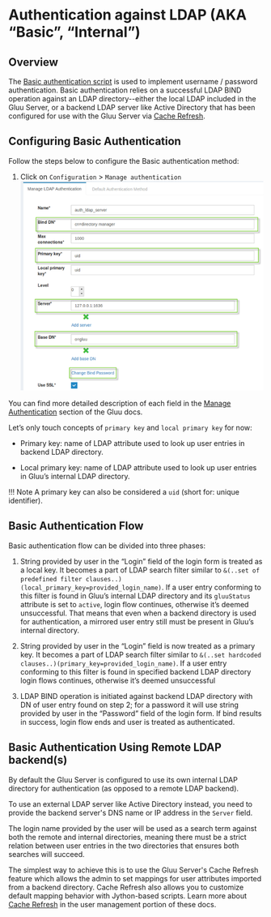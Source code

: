 # Authentication against LDAP (AKA “Basic”, “Internal”)

## Overview
The [Basic authentication script](https://raw.githubusercontent.com/GluuFederation/oxAuth/master/Server/integrations/basic/BasicExternalAuthenticator.py) 
is used to implement username / password authentication.
Basic authentication relies on a successful LDAP BIND operation against an LDAP directory--either the
local LDAP included in the Gluu Server, or a backend LDAP server like Active Directory that has been configured for
use with the Gluu Server via [Cache Refresh](../user-management/ldap-sync.md).

## Configuring Basic Authentication
Follow the steps below to configure the Basic authentication method:

1. Click on `Configuration` > `Manage authentication` 
![basic](../img/user-authn/basicauthn.png)

You can find more detailed description of each field in the
[Manage Authentication](../admin-guide/oxtrust-ui/#manage-authentication) 
section of the Gluu docs. 

Let’s only touch concepts of `primary key` and `local primary key` for now:

- Primary key: name of LDAP attribute used to look up user entries in backend LDAP directory. 

- Local primary key:  name of LDAP attribute used to look up user entries in Gluu’s 
internal LDAP directory.

!!! Note
    A primary key can also be considered a `uid` (short for: unique identifier).

## Basic Authentication Flow

Basic authentication flow can be divided into three phases:
 
1. String provided by user in the “Login” field of the login form is treated as a local key. 
It becomes a part of LDAP search filter similar to 
`&(..set of predefined filter clauses..)(local_primary_key=provided_login_name)`. 
If a user entry conforming to this filter is found in Gluu’s internal LDAP directory and 
its `gluuStatus` attribute is set to `active`, login flow continues, 
otherwise it’s deemed unsuccessful. That means that even when a backend 
directory is used for authentication, a mirrored user entry still must be present in 
Gluu’s internal directory.      

2. String provided by user in the “Login” field is now treated as a 
primary key. It becomes a part of LDAP search filter similar to 
`&(..set hardcoded clauses..)(primary_key=provided_login_name)`. 
If a user entry conforming to this filter is found in specified backend LDAP directory 
login flows continues, otherwise it’s deemed unsuccessful      

3. LDAP BIND operation is initiated against backend LDAP directory with DN 
of user entry found on step 2; for a password it will use string provided 
by user in the “Password” field of the login form. If bind results in success, 
login flow ends and user is treated as authenticated.     

## Basic Authentication Using Remote LDAP backend(s)

By default the Gluu Server is configured to use its own internal LDAP directory for authentication (as opposed to a remote LDAP backend). 

To use an external LDAP server like Active Directory instead, you need to provide the backend server's DNS name or IP address in the `Server` field. 

The login name provided by the user will be used as a search term against both the remote and internal directories, meaning there must be a strict relation between user entries in the two directories that ensures both searches will succeed. 

The simplest way to achieve this is to use the Gluu Server's Cache Refresh feature which allows the admin to set 
mappings for user attributes imported from a backend directory. Cache Refresh also allows you to customize default mapping behavior with Jython-based scripts. Learn more about [Cache Refresh](../user-management/ldap-sync.md) in the user management portion of these docs.

